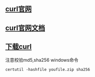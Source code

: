 ## [curl官网](https://curl.haxx.se/)
## [curl官网文档](https://www.gitbook.com/book/bagder/everything-curl/details)

## [下载curl](https://curl.haxx.se/download.html)
注意校验md5,sha256   windows命令

    certutil -hashfile youfile.zip sha256

